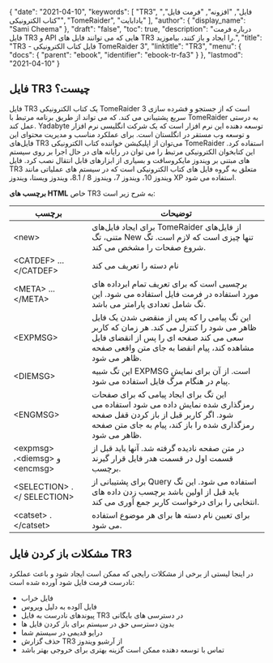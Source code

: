 {
  "date": "2021-04-10",
  "keywords": [
"TR3",
"فایل",
"افزونه",
"فرمت فایل",
"کتاب الکترونیکی",
"TomeRaider",
"یادابایت"
],
  "author": {
    "display_name": "Sami Cheema"
},
  "draft": "false",
  "toc": true,
  "description": "درباره فرمت فایل TR3 و API هایی که می توانند فایل های TR3 را ایجاد و باز کنند، بیاموزید.",
  "title": "TR3 - فایل کتاب الکترونیکی TomeRaider 3",
  "linktitle": "TR3",
  "menu": {
    "docs": {
      "parent": "ebook",
      "identifier": "ebook-tr-fa3"
}
},
  "lastmod": "2021-04-10"
}

## فایل TR3 چیست؟ ##

فایل TR3 یک کتاب الکترونیکی TomeRaider 3 است که از جستجو و فشرده سازی سریع پشتیبانی می کند. که می تواند از طریق برنامه مرتبط با TomeRaider به درستی عمل کند. Yadabyte توسعه دهنده این نرم افزار است که یک شرکت انگلیسی نرم افزار و توسعه وب مستقر در انگلستان است. برای عملکرد مناسب و مدیریت محتوای این فایل‌های TR3 می‌توان از اپلیکیشن خواننده کتاب الکترونیکی TomeRaider استفاده کرد. این کتابخوان الکترونیکی مرتبط را می توان در رایانه های در حال اجرا بر روی سیستم های مبتنی بر ویندوز مایکروسافت و بسیاری از ابزارهای قابل انتقال نصب کرد. فایل TR3 متعلق به گروه فایل های کتاب الکترونیکی است که در سیستم های عملیاتی مانند ویندوز 10، ویندوز 7، ویندوز 8 / 8.1، ویندوز ویستا، ویندوز XP استفاده می شود.

**برچسب های HTML** خاص TR3 به شرح زیر است:

| برچسب|توضیحات|
---|---|
|\<new> |برای ایجاد فایل‌های TomeRaider از فایل‌های متنی، تگ New تنها چیزی است که لازم است.<new> تگ شروع صفحات را مشخص می کند.|
|\<CATDEF> ... \</CATDEF> |نام دسته را تعریف می کند|
|\<META> ... \</META> | برچسبی است که برای تعریف تمام ابرداده های مورد استفاده در فرمت فایل استفاده می شود. این تگ شامل تعدادی پارامتر می باشد.|
|\<EXPMSG> |این تگ پیامی را که پس از منقضی شدن یک فایل ظاهر می شود را کنترل می کند. هر زمان که کاربر سعی می کند صفحه ای را پس از انقضای فایل مشاهده کند، پیام انقضا به جای متن واقعی صفحه ظاهر می شود.|
|\<DIEMSG> |این تگ شبیه EXPMSG است. از آن برای نمایش پیام در هنگام مرگ فایل استفاده می شود.|
|\<ENGMSG> |این تگ برای ایجاد پیامی که برای صفحات رمزگذاری شده نمایش داده می شود استفاده می شود. اگر کاربر قبل از باز کردن قفل صفحه رمزگذاری شده را باز کند، پیام به جای متن صفحه ظاهر می شود.
|\<expmsg> ،\<diemsg> و \<encmsg> |در متن صفحه نادیده گرفته شد. آنها باید قبل از قسمت اول در قسمت هدر فایل قرار گیرند<new> برچسب.|
|\<SELECTION> . \</ SELECTION> | برای پشتیبانی از Query استفاده می شود. این تگ باید قبل از اولین باشد<new> برچسب زدن داده های انتخابی را برای درخواست کاربر جمع آوری می کند.|
|\<catset> . \</catset> | برای تعیین نام دسته ها برای هر موضوع استفاده می شود.|


## مشکلات باز کردن فایل TR3 ##

در اینجا لیستی از برخی از مشکلات رایجی که ممکن است ایجاد شود و باعث عملکرد نادرست فرمت فایل شود آورده شده است:

* فایل خراب
* فایل آلوده به دلیل ویروس
* پیوندهای نادرست به فایل TR3 در دسترسی های بایگانی
* بدون دسترسی حق در سیستم برای باز کردن فایل ها
* درایو قدیمی در سیستم شما
* حذف گزارش TR3 از آرشیو ویندوز
* تماس با توسعه دهنده ممکن است گزینه بهتری برای خروجی بهتر باشد

